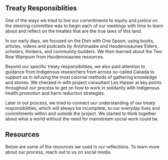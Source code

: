 ## Treaty Responsiblities

One of the ways we tried to live our commitments to equity and justice on the steering committee was to begin each of our meetings with time to learn about and reflect on the treaties that are the true laws of this land. 

In our early days, we focused on the Dish with One Spoon, using books, articles, videos and podcasts by Anishinaabe and Haudenosaunee Elders, scholars, thinkers, and community-builders. We then learned about the Two Row Wampum from Haudenosaunee resources. 

Beyond our specific treaty responsibilities, we also paid attention to guidance from Indigenous researchers from across so-called Canada to support us in refusing the most colonial methods of gathering knowledge and stories. We checked in with project consultant Les Harper at key points throughout our process to get on how to work in solidarity with Indigenous health promotion and harm reduction strategies. 

Later in our process, we tried to connect our understanding of our treaty responsibilities, which will always be incomplete, to our everyday lives and commitments within and outside the project. We started to think together about what a world without the need for mainstream social work could be. 

## Resources

Below are some of the resources we used in our reflections. To learn more about our process, reach out to us on social media.
